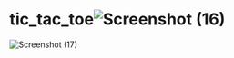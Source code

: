 # tic_tac_toe![Screenshot (16)](https://github.com/gauravbhandari23/tic_tac_toe/assets/83879851/ae29b008-5a3f-4830-86b0-e066769c3e17)
![Screenshot (17)](https://github.com/gauravbhandari23/tic_tac_toe/assets/83879851/d02e3a3b-948c-4d4c-a866-f1ea7fcca63c)
